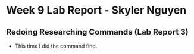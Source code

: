 # **Week 9 Lab Report - Skyler Nguyen**

## Redoing Researching Commands (Lab Report 3)

* This time I did the command find.
